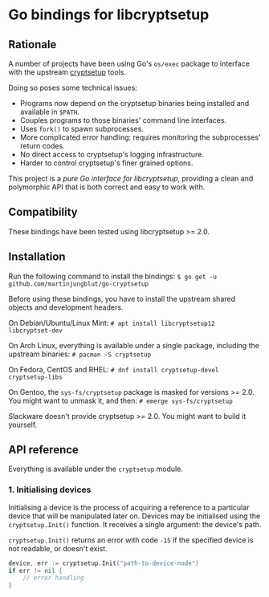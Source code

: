 # Go bindings for libcryptsetup

## Rationale
A number of projects have been using Go's `os/exec` package to interface with the upstream [cryptsetup](https://gitlab.com/cryptsetup/cryptsetup "cryptsetup upstream repository") tools.

Doing so poses some technical issues:

- Programs now depend on the cryptsetup binaries being installed and available in `$PATH`.
- Couples programs to those binaries' command line interfaces.
- Uses `fork()` to spawn subprocesses.
- More complicated error handling: requires monitoring the subprocesses' return codes.
- No direct access to cryptsetup's logging infrastructure.
- Harder to control cryptsetup's finer grained options.

This project is a _pure Go interface for libcryptsetup_, providing a clean and polymorphic API that is both correct and easy to work with.


## Compatibility

These bindings have been tested using libcryptsetup >= 2.0.


## Installation

Run the following command to install the bindings:
`$ go get -u github.com/martinjungblut/go-cryptsetup`

Before using these bindings, you have to install the upstream shared objects and development headers.

On Debian/Ubuntu/Linux Mint:
`# apt install libcryptsetup12 libcryptset-dev`

On Arch Linux, everything is available under a single package, including the upstream binaries:
`# pacman -S cryptsetup`

On Fedora, CentOS and RHEL:
`# dnf install cryptsetup-devel cryptsetup-libs`

On Gentoo, the `sys-fs/cryptsetup` package is masked for versions >= 2.0.
You might want to unmask it, and then:
`# emerge sys-fs/cryptsetup`

Slackware doesn't provide cryptsetup >= 2.0. You might want to build it yourself.


## API reference

Everything is available under the `cryptsetup` module.

### 1. Initialising devices

Initialising a device is the process of acquiring a reference to a particular device that will be manipulated later on.
Devices may be initialised using the `cryptsetup.Init()` function.
It receives a single argument: the device's path.

`cryptsetup.Init()` returns an error with code `-15` if the specified device is not readable, or doesn't exist.

```go
device, err := cryptsetup.Init("path-to-device-node")
if err != nil {
	// error handling
}
```

<!-- ## What's planned -->
<!-- The following function calls will be implemented for the first release (1.0): -->

<!--  1. crypt_init() -->
<!--  2. crypt_format() with plain, LUKS, and Loop-AES types supported -->
<!--  3. crypt_load() -->
<!--  4. crypt_activate_by_passphrase() -->
<!--  5. crypt_activate_by_keyfile_offset() -->
<!--  6. crypt_activate_by_keyfile() -->
<!--  7. crypt_activate_by_volume_key() -->
<!--  8. crypt_deactivate() -->


<!-- ## What's been done already -->

<!--  1. crypt_init() -->
<!--  2. crypt_format() with LUKS support -->

